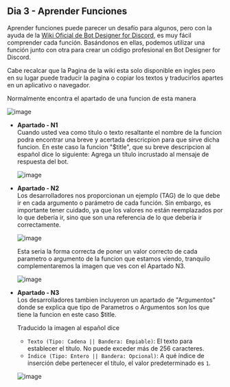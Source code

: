 ## Dia 3 - Aprender Funciones
Aprender funciones puede parecer un desafío para algunos, pero con la ayuda de la [Wiki Oficial de Bot Designer for Discord](https://nilpointer-software.github.io/bdfd-wiki/), es muy fácil comprender cada función. Basándonos en ellas, podemos utilizar una función junto con otra para crear un código profesional en Bot Designer for Discord.

Cabe recalcar que la Pagina de la wiki esta solo disponible en ingles pero en su lugar puede traducir la pagina o copiar los textos y traducirlos apartes en un aplicativo o navegador.

Normalmente encontra el apartado de una funcion de esta manera

![image](https://github.com/IzanaonYT/30D-BDFD/assets/131629841/b3aeaf9f-74c6-4072-ad60-4a5ba520e517)

- **Apartado - N1**<br>
  Cuando usted vea como titulo o texto resaltante el nombre de la funcion podra encontrar una breve y acertada descricpion para que sirve dicha funcion.
  En este caso la funcion "$title", que su breve descripcion al español dice lo siguiente: Agrega un título incrustado al mensaje de respuesta del bot.
  
  ![image](https://github.com/IzanaonYT/30D-BDFD/assets/131629841/a8b06748-c012-46ef-8c81-55946c860cd4)

- **Apartado - N2**<br>
  Los desarrolladores nos proporcionan un ejemplo (TAG) de lo que debe ir en cada argumento o parámetro de cada función. Sin embargo, es importante tener cuidado, ya que los valores no están reemplazados por lo que debería ir, sino que son una referencia de lo que debería ir correctamente.

  ![image](https://github.com/IzanaonYT/30D-BDFD/assets/131629841/89629b3d-1492-4e32-8945-97c1c9c263a2)

  Esta seria la forma correcta de poner un valor correcto de cada parametro o argumento de la funcion que estamos viendo, tranquilo complementaremos la imagen que ves con el Apartado N3.

  ![image](https://github.com/IzanaonYT/30D-BDFD/assets/131629841/7cc28ff8-42ef-461d-8cae-826fb2428299)

- **Apartado - N3**<br>
  Los desarrolladores tambien incluyeron un apartado de "Argumentos" donde se explica que tipo de Parametros o Argumentos son los que tiene la funcion en este caso $title.

  Traducido la imagen al español dice
  - `Texto (Tipo: Cadena || Bandera: Empiable)`: El texto para establecer el título. No puede exceder más de 256 caracteres.
  - `Índice (Tipo: Entero || Bandera: Opcional)`: A qué índice de inserción debe pertenecer el título, el valor predeterminado es `1`.
  
  ![image](https://github.com/IzanaonYT/30D-BDFD/assets/131629841/9786172d-1bde-4d30-8a28-3eb2b6adb3e2)



